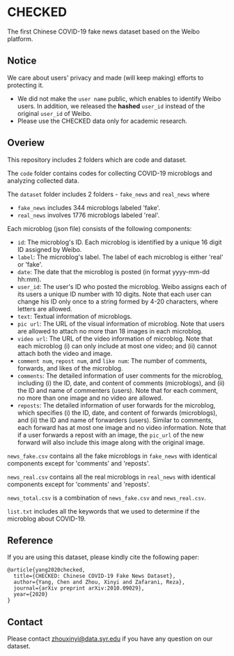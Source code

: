 # CHECKED
The first Chinese COVID-19 fake news dataset based on the Weibo platform.

## Notice
We care about users' privacy and made (will keep making) efforts to protecting it.
* We did not make the `user name` public, which enables to identify Weibo users. In addition, we released the **hashed** `user_id` instead of the original `user_id` of Weibo. 
* Please use the CHECKED data only for academic research.

## Overiew
This repository includes 2 folders which are code and dataset.

The `code` folder contains codes for collecting COVID-19 microblogs and analyzing collected data.

The `dataset` folder includes 2 folders - `fake_news` and `real_news` where 
* `fake_news`  includes 344 microblogs labeled 'fake'.
* `real_news` involves 1776 microblogs labeled 'real'.

Each microblog (json file) consists of the following components:
* `id`: The microblog's ID. Each microblog is identified by a unique 16 digit ID assigned by Weibo.
* `label`: The microblog's label. The label of each microblog is either 'real' or 'fake'.
* `date`: The date that the microblog is posted (in format yyyy-mm-dd hh:mm).
* `user_id`: The user's ID who posted the microblog. Weibo assigns each of its users a unique ID number with 10 digits. Note that each user can change his ID only once to a string formed by 4-20 characters, where letters are allowed.
* `text`: Textual information of microblogs.
* `pic url`: The URL of the visual information of microblog. Note that users are allowed to attach no more than 18 images in each microblog.
* `video url`: The URL of the video information of microblog. Note that each microblog (i) can only include at most one video; and (ii) cannot attach both the video and image.
* `comment num`, `repost num`, and `like num`: The number of comments, forwards, and likes of the microblog.
* `comments`: The detailed information of user comments for the microblog, including (i) the ID, date, and content of comments (microblogs), and (ii) the ID and name of commenters (users). Note that for each comment, no more than one image and no video are allowed.
* `reposts`: The detailed information of user forwards for the microblog, which specifies (i) the ID, date, and content of forwards (microblogs), and (ii) the ID and name of forwarders (users). Similar to comments, each forward has at most one image and no video information. Note that if a user forwards a repost with an image, the `pic_url` of the new forward will also include this image along with the original image.

`news_fake.csv` contains all the fake microblogs in `fake_news` with identical components except for 'comments' and 'reposts'.

`news_real.csv` contains all the real microblogs in `real_news` with identical components except for 'comments' and 'reposts'.

`news_total.csv` is a combination of `news_fake.csv` and `news_real.csv`.

`list.txt` includes all the keywords that we used to determine if the microblog about COVID-19.

## Reference
If you are using this dataset, please kindly cite the following paper:
~~~~
@article{yang2020checked,
  title={CHECKED: Chinese COVID-19 Fake News Dataset},
  author={Yang, Chen and Zhou, Xinyi and Zafarani, Reza},
  journal={arXiv preprint arXiv:2010.09029},
  year={2020}
}
~~~~

## Contact
Please contact zhouxinyi@data.syr.edu if you have any question on our dataset.
